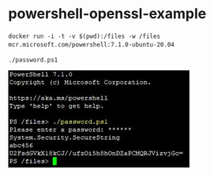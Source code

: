 # powershell-openssl-example

`docker run -i -t -v $(pwd):/files -w /files mcr.microsoft.com/powershell:7.1.0-ubuntu-20.04`

`./password.ps1`

![Example Encrypt Password](https://github.com/vls29/powershell-openssl-example/blob/master/image1.jpg?raw=true)


